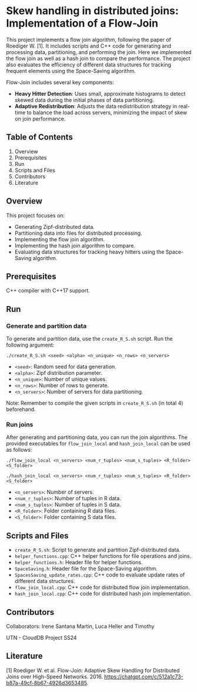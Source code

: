 # Skew handling in distributed joins: Implementation of a Flow-Join

This project implements a flow join algorithm, following the paper of Roediger W. [1].
It includes scripts and C++ code for generating and processing data, partitioning, and performing the join. Here we implemented the flow join as well as a hash join to compare the performance.
The project also evaluates the efficiency of different data structures for tracking frequent elements using the Space-Saving algorithm.

Flow-Join includes several key components:

- **Heavy Hitter Detection**: Uses small, approximate histograms to detect skewed data during the initial phases of data partitioning.
- **Adaptive Redistribution**: Adjusts the data redistribution strategy in real-time to balance the load across servers, minimizing the impact of skew on join performance.

## Table of Contents
1. Overview
2. Prerequisites
3. Run
4. Scripts and Files
5. Contributors
6. Literature

## Overview

This project focuses on:

- Generating Zipf-distributed data.
- Partitioning data into files for distributed processing.
- Implementing the flow join algorithm.
- Implementing the hash join algorithm to compare.
- Evaluating data structures for tracking heavy hitters using the Space-Saving algorithm.

## Prerequisites
C++ compiler with C++17 support.

## Run
### Generate and partition data
To generate and partition data, use the ``create_R_S.sh`` script. Run the following argument:

```
./create_R_S.sh <seed> <alpha> <n_unique> <n_rows> <n_servers>
```

- ``<seed>``: Random seed for data generation.
- ``<alpha>``: Zipf distribution parameter.
- ``<n_unique>``: Number of unique values.
- ``<n_rows>``: Number of rows to generate.
- ``<n_servers>``: Number of servers for data partitioning.

Note: Remember to compile the given scripts in ``create_R_S.sh`` (in total 4) beforehand.

### Run joins
After generating and partitioning data, you can run the join algorithms. The provided executables for ``flow_join_local`` and ``hash_join_local`` can be used as follows:

```
./flow_join_local <n_servers> <num_r_tuples> <num_s_tuples> <R_folder> <S_folder>
```


```
./hash_join_local <n_servers> <num_r_tuples> <num_s_tuples> <R_folder> <S_folder>
```

- ``<n_servers>``: Number of servers.
- ``<num_r_tuples>``: Number of tuples in R data.
- ``<num_s_tuples>``: Number of tuples in S data.
- ``<R_folder>``: Folder containing R data files.
- ``<S_folder>``: Folder containing S data files.

## Scripts and Files
- ``create_R_S.sh``: Script to generate and partition Zipf-distributed data.
- ``helper_functions.cpp``: C++ helper functions for file operations and joins.
- ``helper_functions.h``: Header file for helper functions.
- ``SpaceSaving.h``: Header file for the Space-Saving algorithm.
- ``SpacesSaving_update_rates.cpp``: C++ code to evaluate update rates of different data structures.
- ``flow_join_local.cpp``: C++ code for distributed flow join implementation.
- ``hash_join_local.cpp``: C++ code for distributed hash join implementation.

## Contributors
Collaborators: Irene Santana Martin, Luca Heller and Timothy

UTN - CloudDB Project SS24

## Literature
[1] Roediger W. et al. Flow-Join: Adaptive Skew Handling for Distributed Joins over High-Speed Networks. 2016. https://chatgpt.com/c/512a1c73-b87a-49cf-8b67-4926d3653485.
